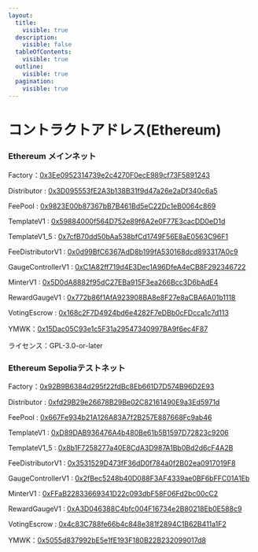 ```yaml
---
layout:
  title:
    visible: true
  description:
    visible: false
  tableOfContents:
    visible: true
  outline:
    visible: true
  pagination:
    visible: true
---
```


# コントラクトアドレス(Ethereum)

### Ethereum メインネット <a href="#meinnetto" id="meinnetto"></a>

Factory：[0x3Ee0952314739e2c4270F0ecE989cf73F5891243](https://etherscan.io/address/0x3ee0952314739e2c4270f0ece989cf73f5891243)

Distributor : [0x3D095553fE2A3b138B31f9d47a26e2aDf340c6a5](https://etherscan.io/address/0x3d095553fe2a3b138b31f9d47a26e2adf340c6a5)

FeePool : [0x9823E00b87367bB7B461Bd5eC22Dc1eB0064c869](https://etherscan.io/address/0x9823e00b87367bb7b461bd5ec22dc1eb0064c869)

TemplateV1 : [0x59884000f564D752e89f6A2e0F77E3cacDD0eD1d](https://etherscan.io/address/0x59884000f564d752e89f6a2e0f77e3cacdd0ed1d)

TemplateV1\_5 : [0x7cfB70dd50bAa538bfCd1749F56E8aE0563C96F1](https://etherscan.io/address/0x7cfb70dd50baa538bfcd1749f56e8ae0563c96f1)

FeeDistributorV1 : [0x0d99BfC6367AdD8b199fA530168dcd893317A0c9](https://etherscan.io/address/0x0d99bfc6367add8b199fa530168dcd893317a0c9)

GaugeControllerV1 : [0xC1A82ff719d4E3Dec1A96DfeA4eCB8F292346722](https://etherscan.io/address/0xc1a82ff719d4e3dec1a96dfea4ecb8f292346722)

MinterV1 : [0x5D0dA8882f95dC27EBa915F3ea266Bcc3D6bAdE4](https://etherscan.io/address/0x5d0da8882f95dc27eba915f3ea266bcc3d6bade4)

RewardGaugeV1 : [0x772b86f1AfA923908BA8e8F27e8aCBA6A01b1118](https://etherscan.io/address/0x772b86f1afa923908ba8e8f27e8acba6a01b1118)

VotingEscrow : [0x168c2F7D4924bd6e4282F7eDBb0cFDcca1c7d113](https://etherscan.io/address/0x168c2f7d4924bd6e4282f7edbb0cfdcca1c7d113)

​YMWK：[0x15Dac05C93e1c5F31a29547340997BA9f6ec4F87](https://etherscan.io/address/0x15dac05c93e1c5f31a29547340997ba9f6ec4f87)

ライセンス：GPL-3.0-or-later

### Ethereum Sepoliaテストネット <a href="#goerlitesutonetto" id="goerlitesutonetto"></a>

Factory：[0x92B9B6384d295f22fdBc8Eb661D7D574B96D2E93](https://sepolia.etherscan.io/address/0x92b9b6384d295f22fdbc8eb661d7d574b96d2e93)

Distributor : [0xfd29B29e26678B29Be02C82161490E9a3Ed5971d](https://sepolia.etherscan.io/address/0xfd29b29e26678b29be02c82161490e9a3ed5971d)

FeePool : [0x667Fe934b21A126A83A7f2B257E887668Fc9ab46](https://sepolia.etherscan.io/address/0x667fe934b21a126a83a7f2b257e887668fc9ab46)

TemplateV1 : [0xD89DAB936476A4b480Be61b5B1597D72823c9206](https://sepolia.etherscan.io/address/0xd89dab936476a4b480be61b5b1597d72823c9206)

TemplateV1\_5 : [0x8b1F7258277a40E8CdA3D987A1Bb0Bd2d6cF4A2B](https://sepolia.etherscan.io/address/0x8b1f7258277a40e8cda3d987a1bb0bd2d6cf4a2b)

FeeDistributorV1 : [0x3531529D473fF36dD0f784a0f2B02ea0917019F8](https://sepolia.etherscan.io/address/0x3531529d473ff36dd0f784a0f2b02ea0917019f8)

GaugeControllerV1 : [0x2fBec5248b40D088F3AF4339ae0BF6bFFC01A1Eb](https://sepolia.etherscan.io/address/0x2fbec5248b40d088f3af4339ae0bf6bffc01a1eb)

MinterV1 : [0xFFaB22833669341D22c093dbF58F06Fd2bc00cC2](https://sepolia.etherscan.io/address/0xffab22833669341d22c093dbf58f06fd2bc00cc2)

RewardGaugeV1 : [0xA3D046388C4bfc004F16734e2B80218Eb0E588c9](https://sepolia.etherscan.io/address/0xa3d046388c4bfc004f16734e2b80218eb0e588c9)

VotingEscrow : [0x4c83C788fe66b4c848e381f2894C1B62B411a1F2](https://sepolia.etherscan.io/address/0x4c83c788fe66b4c848e381f2894c1b62b411a1f2)

​YMWK：[0x5055d837992bE5e1fE193F180B22B232099017d8](https://sepolia.etherscan.io/token/0x5055d837992be5e1fe193f180b22b232099017d8)
